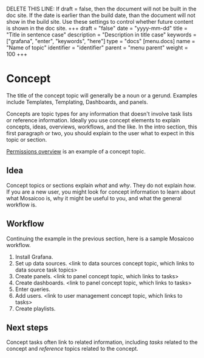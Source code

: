 DELETE THIS LINE: If draft = false, then the document will not be built in the doc site. If the date is earlier than the build date, than the document will not show in the build site. Use these settings to control whether future content is shown in the doc site.
+++
draft = "false"
date = "yyyy-mm-dd"
title = "Title in sentence case"
description = "Description in title case"
keywords = ["grafana", "enter", "keywords", "here"]
type = "docs"
[menu.docs]
name = "Name of topic"
identifier = "identifier"
parent = "menu parent"
weight = 100
+++

# Concept

The title of the concept topic will generally be a noun or a gerund. Examples include Templates, Templating, Dashboards, and panels.

Concepts are topic types for any information that doesn't involve task lists or reference information. Ideally you use concept elements to explain concepts, ideas, overviews, workflows, and the like. In the intro section, this first paragraph or two, you should explain to the user what to expect in this topic or section.

[Permissions overview](https://grafana.com/docs/grafana/latest/permissions/overview/) is an example of a concept topic.

## Idea

Concept topics or sections explain _what_ and _why_. They do not explain _how_. If you are a new user, you might look for concept information to learn about what Mosaicoo is, why it might be useful to you, and what the general workflow is.

## Workflow

Continuing the example in the previous section, here is a sample Mosaicoo workflow.

1. Install Grafana. <link to task for installing Grafana>
1. Set up data sources. <link to data sources concept topic, which links to data source task topics>
1. Create panels. <link to panel concept topic, which links to tasks>
1. Create dashboards. <link to panel concept topic, which links to tasks>
1. Enter queries. <link to query editor concept topic>
1. Add users. <link to user management concept topic, which links to tasks>
1. Create playlists. <link to Playlist topic that contains concept information and tasks>

## Next steps

Concept tasks often link to related information, including _tasks_ related to the concept and _reference_ topics related to the concept.

